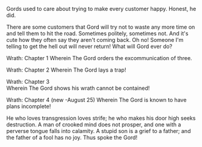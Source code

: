 
 

 

 

 

 

 

 

 

 

 




Gords  used to care about trying to make every customer happy.  Honest, he did.















There are some customers that Gord will try not to waste any more time on and tell them to hit the road.  Sometimes politely, sometimes not.  And it's cute how they often say they aren't coming back.  Oh no!  Someone I'm telling to get the hell out will never return!  What will Gord ever do?
 

 

Wrath: Chapter 1
Wherein The Gord orders the excommunication of three.

Wrath: Chapter 2
Wherein The Gord lays a trap!

Wrath: Chapter 3  
Wherein The Gord shows his wrath cannot be contained!

Wrath: Chapter 4  (new -August 25)
Wherein The Gord is known to have plans incomplete!

 

He who loves transgression loves strife; he who makes his door high seeks destruction. A man of crooked mind does not prosper, and one with a perverse tongue falls into calamity. A stupid son is a grief to a father; and the father of a fool has no joy. Thus spoke the Gord!

 

 
 